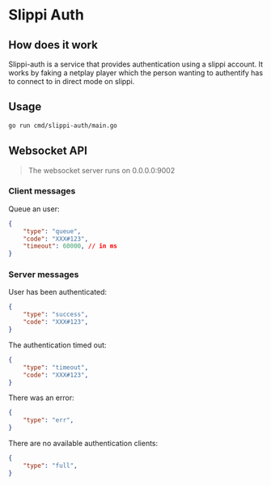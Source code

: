 # Slippi Auth

## How does it work

Slippi-auth is a service that provides authentication using a slippi account. It works by faking a netplay player which the person wanting to authentify has to connect to in direct mode on slippi.

## Usage

```sh
go run cmd/slippi-auth/main.go
```

## Websocket API

> The websocket server runs on 0.0.0.0:9002

### Client messages

Queue an user:

```json
{
    "type": "queue",
    "code": "XXX#123",
    "timeout": 60000, // in ms
}
```

### Server messages

User has been authenticated:

```json
{
    "type": "success",
    "code": "XXX#123",
}
```

The authentication timed out:

```json
{
    "type": "timeout",
    "code": "XXX#123",
}
```

There was an error:

```json
{
    "type": "err",
}
```

There are no available authentication clients:

```json
{
    "type": "full",
}
```
